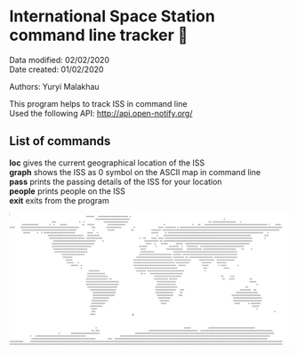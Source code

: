 # International Space Station command line tracker :metal:

Data modified: 02/02/2020  
Date created: 01/02/2020  

Authors: Yuryi Malakhau  

This program helps to track ISS in command line  
Used the following API: http://api.open-notify.org/  

## List of commands  
**loc**				gives the current geographical location of the ISS  
**graph**			shows the ISS as 0 symbol on the ASCII map in command line  
**pass**			prints the passing details of the ISS for your location  
**people**		prints people on the ISS  
**exit**				exits from the program  

![alt text](etc/world_map_ascii.jpg)